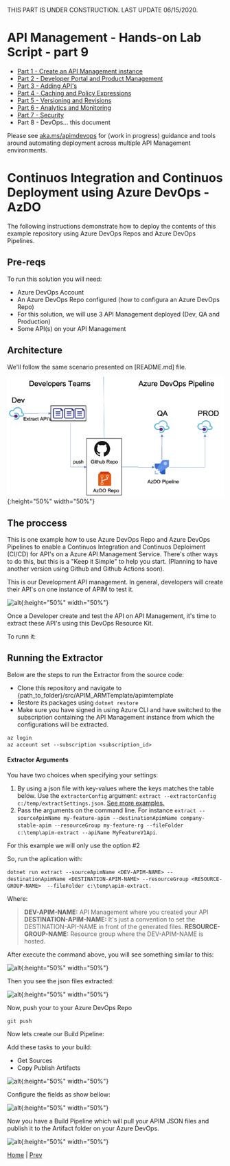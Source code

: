 THIS PART IS UNDER CONSTRUCTION. LAST UPDATE 06/15/2020.


# API Management - Hands-on Lab Script - part 9

- [Part 1 - Create an API Management instance](apimanagement-1.md) 
- [Part 2 - Developer Portal and Product Management](apimanagement-2.md) 
- [Part 3 - Adding API's](apimanagement-3.md) 
- [Part 4 - Caching and Policy Expressions](apimanagement-4.md) 
- [Part 5 - Versioning and Revisions](apimanagement-5.md) 
- [Part 6 - Analytics and Monitoring](apimanagement-6.md) 
- [Part 7 - Security](apimanagement-7.md) 
- Part 8 - DevOps... this document

Please see [aka.ms/apimdevops](http://aka.ms/apimdevops) for (work in progress) guidance and tools around automating deployment across multiple API Management environments.

# Continuos Integration and Continuos Deployment using Azure DevOps - AzDO

The following instructions demonstrate how to deploy the contents of this example repository using Azure DevOps Repos and Azure DevOps Pipelines.

## Pre-reqs

To run this solution you will need:

- Azure DevOps Account
- An Azure DevOps Repo configured (how to configura an Azure DevOps Repo)
- For this solution, we will use 3 API Management deployed (Dev, QA and Production) 
- Some API(s) on your API Management 

## Architecture

We'll follow the same scenario presented on [README.md] file. 

![alt](.//images/architecture.png){:height="50%" width="50%"}

## The proccess

This is one example how to use Azure DevOps Repo and Azure DevOps Pipelines to enable a Continuos Integration and Continuos Deploiment (CI/CD) for API's on a Azure API Management Service. There's other ways to do this, but this is a "Keep it Simple" to help you start. (Planning to have another version using Github and Github Actions soon).

This is our Development API management. In general, developers will create their API's on one instance of APIM to test it. 

![alt](./images/apim-dev-apis.png){:height="50%" width="50%"}

Once a Developer create and test the API on API Management, it's time to extract these API's using this DevOps Resource Kit. 

To runn it:

<a name="extractor1"></a>

## Running the Extractor
Below are the steps to run the Extractor from the source code:
- Clone this repository and navigate to {path_to_folder}/src/APIM_ARMTemplate/apimtemplate 
- Restore its packages using ```dotnet restore```
- Make sure you have signed in using Azure CLI and have switched to the subscription containing the API Management instance from which the configurations will be extracted. 
```
az login
az account set --subscription <subscription_id>
```
#### Extractor Arguments

You have two choices when specifying your settings:
1. By using a json file with key-values where the keys matches the table below. Use the `extractorConfig` argument:
`extract --extractorConfig c:/temp/extractSettings.json`. [See more examples.](#extractorParameterFileExamples)
2. Pass the arguments on the command line. For instance `extract --sourceApimName my-feature-apim --destinationApimName company-stable-apim --resourceGroup my-feature-rg --fileFolder c:\temp\apim-extract --apiName MyFeatureV1Api`.

For this example we will only use the option #2

So, run the aplication with: 
```
dotnet run extract --sourceApimName <DEV-APIM-NAME> --destinationApimName <DESTINATION-APIM-NAME> --resourceGroup <RESOURCE-GROUP-NAME>  --fileFolder c:\temp\apim-extract.
```
Where: 

> **DEV-APIM-NAME:** API Management where you created your API
> **DESTINATION-APIM-NAME:** It's just a convention to set the DESTINATION-API-NAME in front of the generated files.
> **RESOURCE-GROUP-NAME:** Resource group where the DEV-APIM-NAME is hosted.

After execute the command above, you will see something similar to this:

![alt](./images/extractedapis.png){:height="50%" width="50%"}

Then you see the json files extracted: 

![alt](./images/extractedfiles.png){:height="50%" width="50%"}

Now, push your to your Azure DevOps Repo 

```
git push 
```

Now lets create our Build Pipeline: 

Add these tasks to your build: 
- Get Sources
- Copy Publish Artifacts 
  
![alt](./images/buildpipelinetasks.png){:height="50%" width="50%"}

Configure the fields as show bellow:

![alt](./images/copypublishartifact.png){:height="50%" width="50%"}

Now you have a Build Pipeline which will pull your APIM JSON files and publish it to the Artifact folder on your Azure DevOps. 

![alt](./images/releasepipeline.png){:height="50%" width="50%"}



[Home](README.md) | [Prev](apimanagement-7.md) 
